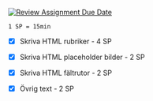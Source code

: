 [![Review Assignment Due Date](https://classroom.github.com/assets/deadline-readme-button-22041afd0340ce965d47ae6ef1cefeee28c7c493a6346c4f15d667ab976d596c.svg)](https://classroom.github.com/a/mHa02F-Z)

    1 SP = 15min
- [x] Skriva HTML rubriker - 4 SP
- [x] Skriva HTML placeholder bilder - 2 SP
- [x] Skriva HTML fältrutor  - 2 SP
- [x] Övrig text - 2 SP


